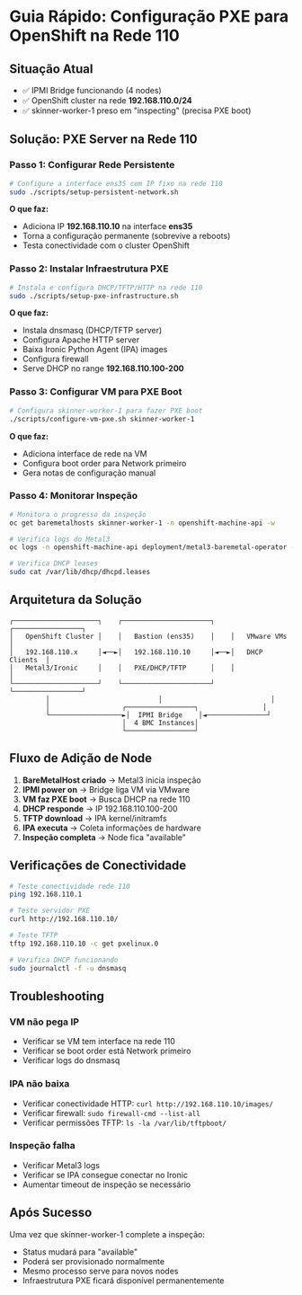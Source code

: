 # Guia Rápido: Configuração PXE para OpenShift na Rede 110

## Situação Atual
- ✅ IPMI Bridge funcionando (4 nodes)
- ✅ OpenShift cluster na rede **192.168.110.0/24**
- ✅ skinner-worker-1 preso em "inspecting" (precisa PXE boot)

## Solução: PXE Server na Rede 110

### Passo 1: Configurar Rede Persistente
```bash
# Configure a interface ens35 com IP fixo na rede 110
sudo ./scripts/setup-persistent-network.sh
```

**O que faz:**
- Adiciona IP **192.168.110.10** na interface **ens35**
- Torna a configuração permanente (sobrevive a reboots)
- Testa conectividade com o cluster OpenShift

### Passo 2: Instalar Infraestrutura PXE
```bash
# Instala e configura DHCP/TFTP/HTTP na rede 110
sudo ./scripts/setup-pxe-infrastructure.sh
```

**O que faz:**
- Instala dnsmasq (DHCP/TFTP server)
- Configura Apache HTTP server
- Baixa Ironic Python Agent (IPA) images
- Configura firewall
- Serve DHCP no range **192.168.110.100-200**

### Passo 3: Configurar VM para PXE Boot
```bash
# Configura skinner-worker-1 para fazer PXE boot
./scripts/configure-vm-pxe.sh skinner-worker-1
```

**O que faz:**
- Adiciona interface de rede na VM
- Configura boot order para Network primeiro
- Gera notas de configuração manual

### Passo 4: Monitorar Inspeção
```bash
# Monitora o progresso da inspeção
oc get baremetalhosts skinner-worker-1 -n openshift-machine-api -w

# Verifica logs do Metal3
oc logs -n openshift-machine-api deployment/metal3-baremetal-operator -f

# Verifica DHCP leases
sudo cat /var/lib/dhcp/dhcpd.leases
```

## Arquitetura da Solução

```
┌─────────────────────┐    ┌──────────────────────┐    ┌─────────────────┐
│   OpenShift Cluster │    │   Bastion (ens35)    │    │   VMware VMs    │
│   192.168.110.x     │◄──►│   192.168.110.10     │◄──►│   DHCP Clients  │
│   Metal3/Ironic     │    │   PXE/DHCP/TFTP      │    │                 │
└─────────────────────┘    └──────────────────────┘    └─────────────────┘
         │                           │                           │
         │                  ┌─────────────────┐                │
         └──────────────────►│  IPMI Bridge    │◄───────────────┘
                            │  4 BMC Instances│
                            └─────────────────┘
```

## Fluxo de Adição de Node

1. **BareMetalHost criado** → Metal3 inicia inspeção
2. **IPMI power on** → Bridge liga VM via VMware
3. **VM faz PXE boot** → Busca DHCP na rede 110
4. **DHCP responde** → IP 192.168.110.100-200
5. **TFTP download** → IPA kernel/initramfs
6. **IPA executa** → Coleta informações de hardware
7. **Inspeção completa** → Node fica "available"

## Verificações de Conectividade

```bash
# Teste conectividade rede 110
ping 192.168.110.1

# Teste servidor PXE
curl http://192.168.110.10/

# Teste TFTP
tftp 192.168.110.10 -c get pxelinux.0

# Verifica DHCP funcionando
sudo journalctl -f -u dnsmasq
```

## Troubleshooting

### VM não pega IP
- Verificar se VM tem interface na rede 110
- Verificar se boot order está Network primeiro
- Verificar logs do dnsmasq

### IPA não baixa
- Verificar conectividade HTTP: `curl http://192.168.110.10/images/`
- Verificar firewall: `sudo firewall-cmd --list-all`
- Verificar permissões TFTP: `ls -la /var/lib/tftpboot/`

### Inspeção falha
- Verificar Metal3 logs
- Verificar se IPA consegue conectar no Ironic
- Aumentar timeout de inspeção se necessário

## Após Sucesso

Uma vez que skinner-worker-1 complete a inspeção:
- Status mudará para "available"
- Poderá ser provisionado normalmente
- Mesmo processo serve para novos nodes
- Infraestrutura PXE ficará disponível permanentemente
